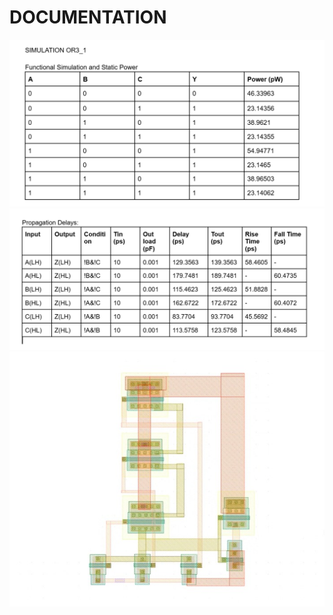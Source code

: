# DOCUMENTATION
<img src="image1/Screenshot 2025-08-15 151950.png" alt="Truth Table" width="600">
<img src="image1/Screenshot 2025-08-15 152015.png" alt="Propogation delay" width="600">
<img src="image1/or3_1.jpeg" alt="Propogation delay" width="600">

